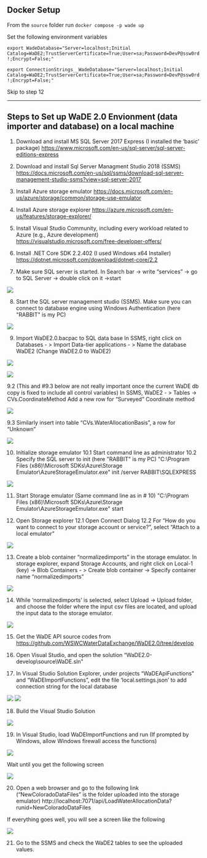 ## Docker Setup

From the `source` folder run `docker compose -p wade up`

Set the following environment variables

`export WadeDatabase="Server=localhost;Initial Catalog=WaDE2;TrustServerCertificate=True;User=sa;Password=DevP@ssw0rd!;Encrypt=False;"`

`export ConnectionStrings__WadeDatabase="Server=localhost;Initial Catalog=WaDE2;TrustServerCertificate=True;User=sa;Password=DevP@ssw0rd!;Encrypt=False;"`

Skip to step 12

---

## Steps to Set up WaDE 2.0 Envionment (data importer and database) on a local machine

1. Download and install MS SQL Server 2017 Express
   (I installed the ‘basic’ package)
   https://www.microsoft.com/en-us/sql-server/sql-server-editions-express

2. Download and install Sql Server Managment Studio 2018 (SSMS)
   https://docs.microsoft.com/en-us/sql/ssms/download-sql-server-management-studio-ssms?view=sql-server-2017

3. Install Azure storage emulator
   https://docs.microsoft.com/en-us/azure/storage/common/storage-use-emulator

4. Install Azure storage explorer
   https://azure.microsoft.com/en-us/features/storage-explorer/

5. Install Visual Studio Community, including every workload related to Azure (e.g., Azure development)
   https://visualstudio.microsoft.com/free-developer-offers/

6. Install .NET Core SDK 2.2.402 (I used Windows x64 Installer)
   https://dotnet.microsoft.com/download/dotnet-core/2.2

7. Make sure SQL server is started.
   In Search bar -> write “services” -> go to SQL Server -> double click on it ->start

![](Images/sqlservices_start.png)

8. Start the SQL server management studio (SSMS).
   Make sure you can connect to database engine using Windows Authentication (here "RABBIT" is my PC)

![](Images/ssms.png)

9. Import WaDE2.0.bacpac to SQL data base
   In SSMS, right click on Databases - > Import Data-tier applications - >
   Name the database WaDE2 (Change WaDE2.0 to WaDE2)

![](Images/importBacpac1.png)

![](Images/importBacpac2.png)

9.2 (This and #9.3 below are not really important once the current WaDE db copy is fixed to include all control variables)
In SSMS, WaDE2 - > Tables -> CVs.CoordinateMethod
Add a new row for “Surveyed” Coordinate method

![](Images/sitesAddSurveyed.png)

9.3 Similarly insert into table “CVs.WaterAllocationBasis”, a row for “Unknown”

![](Images/allocationBasisUnknown.png)

10. Initialize storage emulator
    10.1 Start command line as administrator
    10.2 Specify the SQL server to init (here "RABBIT" is my PC)
    "C:\Program Files (x86)\Microsoft SDKs\Azure\Storage Emulator\AzureStorageEmulator.exe" init /server RABBIT\SQLEXPRESS

![](Images/stemulatorInit.png)

11. Start Storage emulator (Same command line as in # 10)
    "C:\Program Files (x86)\Microsoft SDKs\Azure\Storage Emulator\AzureStorageEmulator.exe" start

12. Open Storage explorer
    12.1 Open Connect Dialog
    12.2 For “How do you want to connect to your storage account or service?”, select “Attach to a local emulator”

![](Images/storageEmulatorCon.png)

13. Create a blob container “normalizedimports” in the storage emulator.
    In storage explorer, expand Storage Accounts, and right click on Local-1 (key) -> Blob Containers - > Create blob container ->
    Specify container name “normalizedimports”

![](Images/blobCont.png)

14. While ‘normalizedimports’ is selected, select Upload -> Upload folder, and choose the folder where the input csv files are located, and upload the input data to the storage emulator.

![](Images/uplodaFolder.png)

15. Get the WaDE API source codes from https://github.com/WSWCWaterDataExchange/WaDE2.0/tree/develop

16. Open Visual Studio, and open the solution “WaDE2.0-develop\source\WaDE.sln"

17. In Visual Studio Solution Explorer, under projects “WaDEApiFunctions” and “WaDEImportFunctions”, edit the file ‘local.settings.json’ to add connection string for the local database

![](Images/conString.png)
![](Images/conString2.png)

18. Build the Visual Studio Solution

![](Images/build.png)

19. In Visual Studio, load WaDEImportFunctions and run
    (If prompted by Windows, allow Windows firewall access the functions)

![](Images/run.png)

Wait until you get the following screen

![](Images/run2.png)

20. Open a web browser and go to the following link (“NewColoradoDataFiles” is the folder uploaded into the storage emulator)
    http://localhost:7071/api/LoadWaterAllocationData?runid=NewColoradoDataFiles

If everything goes well, you will see a screen like the following

![](Images/successScreen.png)

21. Go to the SSMS and check the WaDE2 tables to see the uploaded values.
